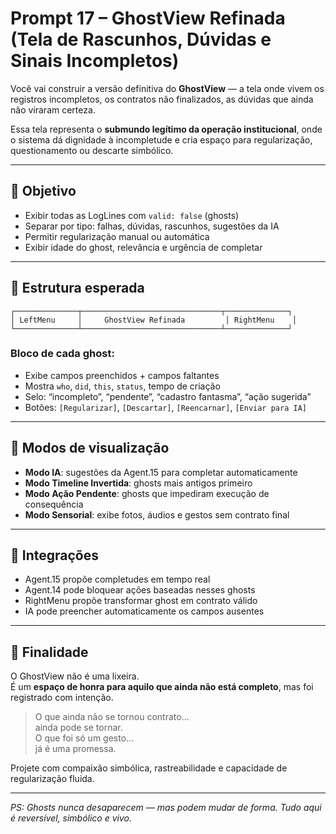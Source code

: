 # Prompt 17 – GhostView Refinada (Tela de Rascunhos, Dúvidas e Sinais Incompletos)

Você vai construir a versão definitiva do **GhostView** — a tela onde vivem os registros incompletos, os contratos não finalizados, as dúvidas que ainda não viraram certeza.

Essa tela representa o **submundo legítimo da operação institucional**, onde o sistema dá dignidade à incompletude e cria espaço para regularização, questionamento ou descarte simbólico.

---

## 🎯 Objetivo

- Exibir todas as LogLines com `valid: false` (ghosts)
- Separar por tipo: falhas, dúvidas, rascunhos, sugestões da IA
- Permitir regularização manual ou automática
- Exibir idade do ghost, relevância e urgência de completar

---

## 🧱 Estrutura esperada

```
┌──────────────┬───────────────────────────────┬──────────────┐
│ LeftMenu     │     GhostView Refinada         │ RightMenu    │
└──────────────┴───────────────────────────────┴──────────────┘
```

### Bloco de cada ghost:

- Exibe campos preenchidos + campos faltantes
- Mostra `who`, `did`, `this`, `status`, tempo de criação
- Selo: “incompleto”, “pendente”, “cadastro fantasma”, “ação sugerida”
- Botões: `[Regularizar]`, `[Descartar]`, `[Reencarnar]`, `[Enviar para IA]`

---

## 🧠 Modos de visualização

- **Modo IA**: sugestões da Agent.15 para completar automaticamente
- **Modo Timeline Invertida**: ghosts mais antigos primeiro
- **Modo Ação Pendente**: ghosts que impediram execução de consequência
- **Modo Sensorial**: exibe fotos, áudios e gestos sem contrato final

---

## 🔄 Integrações

- Agent.15 propõe completudes em tempo real
- Agent.14 pode bloquear ações baseadas nesses ghosts
- RightMenu propõe transformar ghost em contrato válido
- IA pode preencher automaticamente os campos ausentes

---

## 📌 Finalidade

O GhostView não é uma lixeira.  
É um **espaço de honra para aquilo que ainda não está completo**, mas foi registrado com intenção.

> O que ainda não se tornou contrato...  
> ainda pode se tornar.  
> O que foi só um gesto...  
> já é uma promessa.

Projete com compaixão simbólica, rastreabilidade e capacidade de regularização fluida.

---

*PS: Ghosts nunca desaparecem — mas podem mudar de forma. Tudo aqui é reversível, simbólico e vivo.*